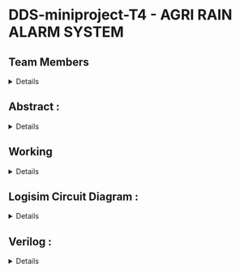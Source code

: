  # DDS-miniproject-T4 - AGRI RAIN ALARM SYSTEM


## Team Members
<details>
 
  *  221CS245, Sanjay Bhat, <sanjay.221cs245@nitk.edu.in>, 7019608367
  *  221CS256, Tarun D Joshi, <tarundjoshi.221cs256@nitk.edu.in>, 9108250643
 
</details>


## Abstract :


<details>


The Car Parking Lot System project is a cutting-edge solution designed to streamline the
parking experience in valet controlled parking lots. This innovative system uses very simple yet
effective technology to enhance efficiency, convenience, and security for both vehicle owners
and parking lot operators.
Key features of the Car Parking Lot System include:
Automated Entry and Exit :
The system automatically takes care of the entry time and exit time without anyone present to
record it. The system can be integrated with Machine Learning or similar algorithms which allow
seamless counting of cars based on the parking lot assigned to it . This way it can be fully
automated . This model however is based on a simpler implementation which does not use such
algorithms and requires the valet to select the entry and exit of a car.
Contactless Payment: Users can pay for parking digitally through mobile apps or online
platforms, eliminating the need for cash transactions and reducing waiting times. The cost to be
paid is displayed by a digital monitor and can be integrated to only allow passage if the money
was fully paid. (Similar to fastag in the modern era).
Sustainability: The system can be integrated with energy-efficient lighting and eco-friendly
materials, reducing the environmental impact of the parking lot.
Easy Access of lots :
This system efficiently picks out an available parking lot number and displays to move there .
This way we need not worry if there is availability of parking lots inside and can simply rely on
the system to tell us this information. Further if available we need not to take the car inside and
look for an empty lot since the empty plot number is already assigned to the car by the system.
The Car Parking Lot System optimizes the use of available space, reduces congestion, and
provides a convenient and hassle-free experience for users, making it a valuable addition to
modern urban infrastructure.


</details>




## Working


<details>
  ### Functional Table
 <details>
  
![alternative text](https://github.com/sanjaybhat2004/DDS-Mini-Project-23-24-Team-23-S2/blob/main/Logisim/functionaltable.jpg?raw=true)
![alternative text](https://github.com/sanjaybhat2004/DDS-Mini-Project-23-24-Team-23-S2/blob/main/Logisim/functionaltable2.jpg?raw=true)


 </details>
</details>


## Logisim Circuit Diagram :


<details>
 
![alternative text](https://github.com/sanjaybhat2004/DDS-Mini-Project-23-24-Team-23-S2/blob/main/Logisim/img1.jpg?raw=true)
![alternative text](https://github.com/sanjaybhat2004/DDS-Mini-Project-23-24-Team-23-S2/blob/main/Logisim/img2.jpg?raw=true)
![alternative text](https://github.com/sanjaybhat2004/DDS-Mini-Project-23-24-Team-23-S2/blob/main/Logisim/img3.jpg?raw=true)
![alternative text](https://github.com/sanjaybhat2004/DDS-Mini-Project-23-24-Team-23-S2/blob/main/Logisim/img4.jpg?raw=true)
![alternative text](https://github.com/sanjaybhat2004/DDS-Mini-Project-23-24-Team-23-S2/blob/main/Logisim/img5.jpg?raw=true)


</details>




##  Verilog :
<details>
 
  ### Module :


```verilog
module parkingLot(entryTime1, entryTime2, entryTime3, 
                    getParkingLot, incomingVehicle);


    // We keep separate registers for all different parking lots for entry times 
    input [0:3] entryTime1;
    input [0:3] entryTime2;
    input [0:3] entryTime3;


    // register to keep data of available parking lots
    reg [0:3] availableParkingLot;
    input [0:0] incomingVehicle;
    output [0:3] getParkingLot;


    initial begin
        // initially all parking lots are available
        availableParkingLot = 4'b1111;
    end
    


    assign getParkingLot[0] = availableParkingLot[0];
    assign getParkingLot[1] = !availableParkingLot[0] && availableParkingLot[1];
    assign getParkingLot[2] = !availableParkingLot[0] && !availableParkingLot[1] 
                                && availableParkingLot[2];
    assign getParkingLot[3] = !availableParkingLot[0] && !availableParkingLot[1] 
                                && !availableParkingLot[2] && availableParkingLot[3];
    


    // getParkingLot gives the index of the parking lot to choose by checking which all parking lots are available
    // if more than one parkign lots are available then the parking lot with the least index is choosen 




    // displays status of all parking lots, if any changes occur
    always @(availableParkingLot[0], availableParkingLot[1], availableParkingLot[2], availableParkingLot[3]) 
        $display("Current Parking Lot availability: %b | %b | %b | %b", availableParkingLot[0], availableParkingLot[1], availableParkingLot[2], availableParkingLot[3]);
    


    initial #5 availableParkingLot[0] = 1'b0;


endmodule


module rippleCarryAdder(
    // module for adding two 4-bit numbers
    input [3:0]a,b,
    input cin,
    output [3:0]sum,
    output c4);


wire c1,c2,c3;      


FA fa0(sum[0],c1,a[0],b[0],cin);
FA fa1(sum[1],c2,a[1],b[1],c1);
FA fa2(sum[2],c3,a[2],b[2],c2);
FA fa3(sum[3],c4,a[3],b[3],c3);
                
endmodule


module add_sub(
    // circuit for subtracting two numbers
    // used to find out duration of stay by subtracting current time with entry time
    input subtractor,
    input [3:0]A,B,
    output [3:0]sum_diff,
    output carry_brrow
);


wire [3:0]Bmod;
assign Bmod = {4{subtractor}} ^ B;
rippleCarryAdder rca0(A,Bmod,subtractor,sum_diff,carry_brrow);


endmodule




module multiplier4x4(product,inp1);
    // module which multiplies two 4-bit binary numbers
    // used when multiplying cost of parking lot per hour with duration of stay


    output [7:0]product;
    input [3:0]inp1;
    reg [3:0] inp2;
    
    initial inp2 = 4'b0010;


    assign product[0]=(inp1[0]&inp2[0]);
    
    wire x1,x2,x3,x4,x5,x6,x7,x8,x9,x10,x11,x12,x13,x14,x15,x16,x17;
    
    HA HA1(product[1],x1,(inp1[1]&inp2[0]),(inp1[0]&inp2[1]));
    FA FA1(x2,x3,inp1[1]&inp2[1],(inp1[0]&inp2[2]),x1);
    FA FA2(x4,x5,(inp1[1]&inp2[2]),(inp1[0]&inp2[3]),x3);
    HA HA2(x6,x7,(inp1[1]&inp2[3]),x5);
    
    HA HA3(product[2],x15,x2,(inp1[2]&inp2[0]));
    FA FA5(x14,x16,x4,(inp1[2]&inp2[1]),x15);
    FA FA4(x13,x17,x6,(inp1[2]&inp2[2]),x16);
    FA FA3(x9,x8,x7,(inp1[2]&inp2[3]),x17);
    
    HA HA4(product[3],x12,x14,(inp1[3]&inp2[0]));
    FA FA8(product[4],x11,x13,(inp1[3]&inp2[1]),x12);
    FA FA7(product[5],x10,x9,(inp1[3]&inp2[2]),x11);
    FA FA6(product[6],product[7],x8,(inp1[3]&inp2[3]),x10);
  
endmodule


module HA(sout,cout,a,b);
    // half adder module
    output sout,cout;
    input a,b;
    assign sout=a^b;
    assign cout=(a&b);
endmodule


module FA(sout,cout,a,b,cin);
    // full adder module
    output sout,cout;
    input a,b,cin;
    assign sout=(a^b^cin);
    assign cout=((a&b)|(a&cin)|(b&cin));  
endmodule   




```


### TestBenche :
```verilog
module mini_project_tb;


    wire [0:7] costOfStay;
    reg [0:3]  entryTime1;
    reg [0:3] entryTime2;
    reg [0:3] entryTime3;
    wire [0:3] getParkingLot;
    reg [0:3] timeElapsed;
    reg [0:0] incomingVehicle;
    reg[0:3] setParkingLot;
    wire [0:3] durationOfStay;
    reg subtractor;


    initial begin
        $dumpfile("mini_project.vcd");
        $dumpvars(0, mini_project_tb);
    end


    parkingLot pL (entryTime1, entryTime2, entryTime3, 
    getParkingLot, incomingVehicle);




    wire carry_brrow;
    add_sub uut(subtractor, timeElapsed, entryTime1, durationOfStay, carry_brrow);
    multiplier4x4 multiplier(costOfStay, durationOfStay);


    initial begin
 
        
        $monitor("Get free parking lot:| %b | %b | %b | %b | \nCurrent duration of Stay: %d \nCurrent cost of Stay: %d", getParkingLot[0], getParkingLot[1],
        getParkingLot[2], getParkingLot[3], durationOfStay, costOfStay);




        timeElapsed = 4'b0000;


        #2
        repeat (2) timeElapsed = timeElapsed + 4'b0001; 
        incomingVehicle = 1'b1;


        //Entry of car in parking lot
        $display("New vehicle in parking lot: %b", incomingVehicle[0]); 




        $display("Vehicle is sent to parking lot which is free");
        entryTime1 = timeElapsed;


        #3
        repeat (3) timeElapsed = timeElapsed + 4'b0001;
        //vehicle stays in parking lot for 3 hours


        // subtractor = 1 makes the 
        subtractor = 1;


    end


    initial #2000 $finish;




endmodule






```











